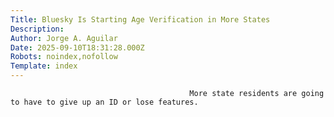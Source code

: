 ```yaml
---
Title: Bluesky Is Starting Age Verification in More States
Description: 
Author: Jorge A. Aguilar
Date: 2025-09-10T18:31:28.000Z
Robots: noindex,nofollow
Template: index
---
```


                                            More state residents are going to have to give up an ID or lose features.
                                        
